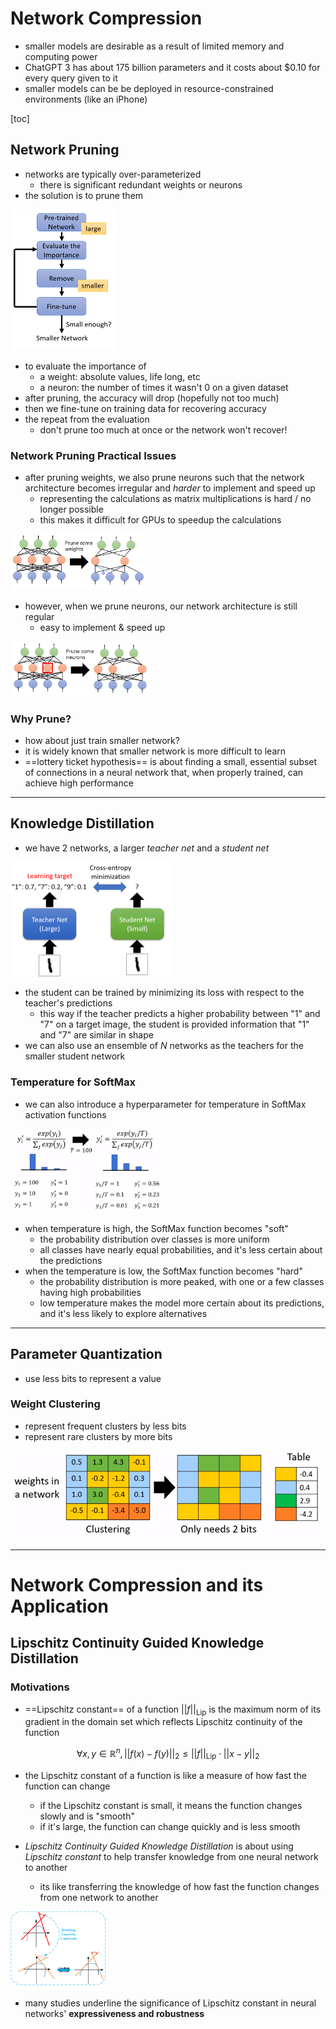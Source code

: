 # Network Compression

- smaller models are desirable as a result of limited memory and computing power
- ChatGPT 3 has about 175 billion parameters and it costs about $0.10 for every query given to it
- smaller models can be be deployed in resource-constrained environments (like an iPhone) 

[toc]

## Network Pruning

- networks are typically over-parameterized 
  - there is significant redundant weights or neurons
- the solution is to prune them

<img src="images/image-20231010163720217.png" alt="image-20231010163720217" style="zoom:50%;" />

- to evaluate the importance of 
  - a weight: absolute values, life long, etc
  - a neuron: the number of times it wasn't 0 on a given dataset
- after pruning, the accuracy will drop (hopefully not too much)
- then we fine-tune on training data for recovering accuracy
- the repeat from the evaluation
  - don't prune too much at once or the network won't recover!

### Network Pruning Practical Issues

- after pruning weights, we also prune neurons such that the network architecture becomes irregular and *harder* to implement and speed up 
  - representing the calculations as matrix multiplications is hard / no longer possible 
  - this makes it difficult for GPUs to speedup the calculations 

<img src="images/image-20231010164209783.png" alt="image-20231010164209783" style="zoom:33%;" />

- however, when we prune neurons, our network architecture is still regular
  - easy to implement & speed up

<img src="images/image-20231010164328929.png" alt="image-20231010164328929" style="zoom:33%;" />

### Why Prune?

- how about just train smaller network?
- it is widely known that smaller network is more difficult to learn
- ==lottery ticket hypothesis== is about finding a small, essential subset of connections in a neural network that, when properly trained, can achieve high performance

---

## Knowledge Distillation

- we have 2 networks, a larger *teacher net* and a *student net*

<img src="images/image-20231010164957199.png" alt="image-20231010164957199" style="zoom: 25%;" />

- the student can be trained by minimizing its loss with respect to the teacher's predictions
  - this way if the teacher predicts a higher probability between "1" and "7" on a target image, the student is provided information that "1" and "7" are similar in shape
- we can also use an ensemble of $N$ networks as the teachers for the smaller student network 

### Temperature for SoftMax

- we can also introduce a hyperparameter for temperature in SoftMax activation functions 

<img src="images/image-20231010165506319.png" alt="image-20231010165506319" style="zoom:33%;" />

- when temperature is high, the SoftMax function becomes "soft" 
  - the probability distribution over classes is more uniform
  - all classes have nearly equal probabilities, and it's less certain about the predictions
- when the temperature is low, the SoftMax function becomes "hard"
  - the probability distribution is more peaked, with one or a few classes having high probabilities
  - low temperature makes the model more certain about its predictions, and it's less likely to explore alternatives

---

## Parameter Quantization

- use less bits to represent a value

### Weight Clustering

- represent frequent clusters by less bits
- represent rare clusters by more bits

<img src="images/image-20231010165827902.png" alt="image-20231010165827902" style="zoom:67%;" />

---

# Network Compression and its Application

## Lipschitz Continuity Guided Knowledge Distillation

### Motivations

- ==Lipschitz constant== of a function $||f||_\text{Lip}$ is the maximum norm of its gradient in the domain set which reflects Lipschitz continuity of the function 

$$
\forall{x,y\in \mathbb R^n}, ||f(x)-f(y)||_2 \le ||f||_\text{Lip} \cdot ||x-y||_2
$$

- the Lipschitz constant of a function is like a measure of how fast the function can change
  - if the Lipschitz constant is small, it means the function changes slowly and is "smooth" 
  - if it's large, the function can change quickly and is less smooth

- *Lipschitz Continuity Guided Knowledge Distillation* is about using *Lipschitz constant* to help transfer knowledge from one neural network to another
  - its like transferring the knowledge of how fast the function changes from one network to another

<img src="images/image-20231010165827903.png" alt="image-20231010165827903" style="zoom:15%;" />

- many studies underline the significance of Lipschitz constant in neural networks' **expressiveness and robustness**